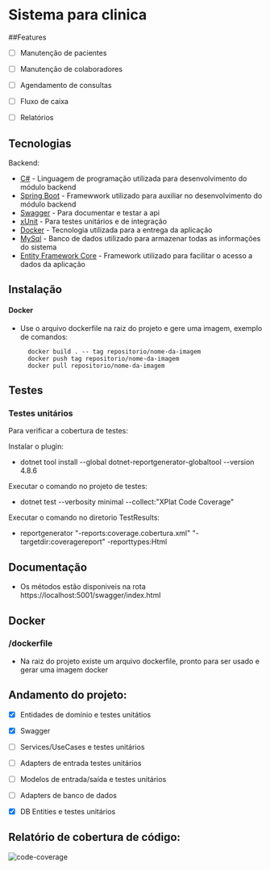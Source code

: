 # Sistema para clinica


##Features

- [ ] Manutenção de pacientes
- [ ] Manutenção de colaboradores
- [ ] Agendamento de consultas
- [ ] Fluxo de caixa
- [ ] Relatórios


## Tecnologias

Backend:

- [C#](https://docs.microsoft.com/pt-br/dotnet/csharp/) - Linguagem de programação utilizada para desenvolvimento do módulo backend
- [Spring Boot](https://dotnet.microsoft.com/) - Framewwork utilizado para auxiliar no desenvolvimento do módulo backend
- [Swagger](https://swagger.io/) - Para documentar e testar a api
- [xUnit](https://xunit.net/) - Para testes unitários e de integração
- [Docker](https://www.docker.com/) - Tecnologia utilizada para a entrega da aplicação
- [MySql](https://www.mysql.com/) - Banco de dados utilizado para armazenar todas as informações do sistema
- [Entity Framework Core](https://docs.microsoft.com/pt-br/ef/core/) - Framework utilizado para facilitar o acesso a dados da aplicação

## Instalação

#### Docker
- Use o arquivo dockerfile na raiz do projeto e gere uma imagem, exemplo de comandos:
        
        docker build . -- tag repositorio/nome-da-imagem
        docker push tag repositorio/nome-da-imagem
        docker pull repositorio/nome-da-imagem

## Testes

### Testes unitários

Para verificar a cobertura de testes:

Instalar o plugin:
- dotnet tool install --global dotnet-reportgenerator-globaltool --version 4.8.6

Executar o comando no projeto de testes:
- dotnet test --verbosity minimal --collect:"XPlat Code Coverage"

Executar o comando no diretorio TestResults:
- reportgenerator "-reports:coverage.cobertura.xml" "-targetdir:coveragereport" -reporttypes:Html


## Documentação
- Os métodos estão disponiveis na rota https://localhost:5001/swagger/index.html


## Docker
### /dockerfile
- Na raiz do projeto existe um arquivo dockerfile, pronto para ser usado e gerar uma imagem docker


## Andamento do projeto:

 - [x] Entidades de domínio e testes unitátios
 - [x] Swagger
 - [ ] Services/UseCases e testes unitários
 - [ ] Adapters de entrada testes unitários
 - [ ] Modelos de entrada/saída e testes unitários
 - [ ] Adapters de banco de dados
 - [x] DB Entities e testes unitários


 ## Relatório de cobertura de código:

 ![code-coverage](https://user-images.githubusercontent.com/40812575/122695343-822c8000-d216-11eb-8d17-d7af8e72d2f7.PNG)
